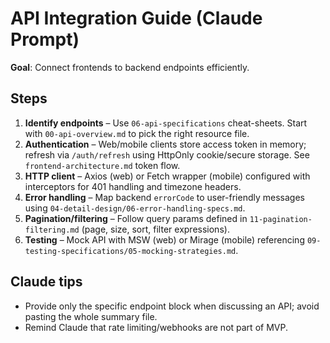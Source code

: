 # API Integration Guide (Claude Prompt)

**Goal**: Connect frontends to backend endpoints efficiently.

## Steps
1. **Identify endpoints** – Use `06-api-specifications` cheat-sheets. Start with `00-api-overview.md` to pick the right resource file.
2. **Authentication** – Web/mobile clients store access token in memory; refresh via `/auth/refresh` using HttpOnly cookie/secure storage. See `frontend-architecture.md` token flow.
3. **HTTP client** – Axios (web) or Fetch wrapper (mobile) configured with interceptors for 401 handling and timezone headers.
4. **Error handling** – Map backend `errorCode` to user-friendly messages using `04-detail-design/06-error-handling-specs.md`.
5. **Pagination/filtering** – Follow query params defined in `11-pagination-filtering.md` (page, size, sort, filter expressions).
6. **Testing** – Mock API with MSW (web) or Mirage (mobile) referencing `09-testing-specifications/05-mocking-strategies.md`.

## Claude tips
- Provide only the specific endpoint block when discussing an API; avoid pasting the whole summary file.
- Remind Claude that rate limiting/webhooks are not part of MVP.
